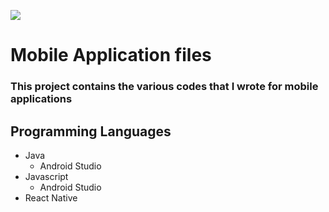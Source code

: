 ![](https://placehold.it/950x90/FF4500/fff?text=Welcome!)
# Mobile Application files
### This project contains the various codes that I wrote for mobile applications 

## Programming Languages
* Java
  * Android Studio
* Javascript
  * Android Studio
* React Native
